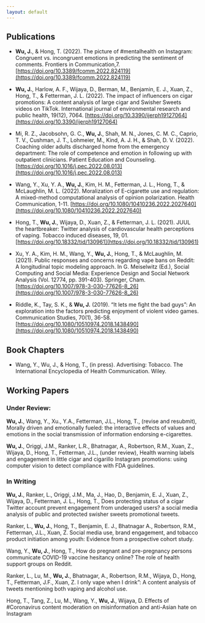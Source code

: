 ```yaml
---
layout: default
---
```


## Publications

- **Wu, J.**, & Hong, T. (2022). The picture of #mentalhealth on Instagram: Congruent vs. incongruent emotions in predicting the sentiment of comments. Frontiers in Communication,7. [https://doi.org/10.3389/fcomm.2022.824119](https://doi.org/10.3389/fcomm.2022.824119)

- **Wu, J.**, Harlow, A. F., Wijaya, D., Berman, M., Benjamin, E. J., Xuan, Z., Hong, T., & Fetterman, J. L. (2022). The impact of influencers on cigar promotions: A content analysis of large cigar and Swisher Sweets videos on TikTok. International journal of environmental research and public health, 19(12), 7064. [https://doi.org/10.3390/ijerph19127064](https://doi.org/10.3390/ijerph19127064) 

- Mi, R. Z., Jacobsohn, G. C., **Wu, J.**, Shah, M. N., Jones, C. M. C., Caprio, T. V., Cushman, J. T., Lohmeier, M., Kind, A. J. H., & Shah, D. V. (2022). Coaching older adults discharged home from the emergency department: The role of competence and emotion in following up with outpatient clinicians. Patient Education and Counseling. [https://doi.org/10.1016/j.pec.2022.08.013](https://doi.org/10.1016/j.pec.2022.08.013)

- Wang, Y., Xu, Y. A., **Wu, J.**, Kim, H. M., Fetterman, J. L., Hong, T., & McLaughlin, M. L. (2022). Moralization of E-cigarette use and regulation: A mixed-method computational analysis of opinion polarization. Health Communication, 1-11. [https://doi.org/10.1080/10410236.2022.2027640](https://doi.org/10.1080/10410236.2022.2027640)

- Hong, T., **Wu, J.**, Wijaya, D., Xuan, Z., & Fetterman, J. L. (2021). JUUL the heartbreaker: Twitter analysis of cardiovascular health perceptions of vaping. Tobacco induced diseases, 19, 01. [https://doi.org/10.18332/tid/130961](https://doi.org/10.18332/tid/130961)

- Xu, Y. A., Kim, H. M., Wang, Y., **Wu, J.**, Hong, T., & McLaughlin, M. (2021). Public responses and concerns regarding vape bans on Reddit: A longitudinal topic modeling approach. In G. Meiselwitz (Ed.), Social Computing and Social Media: Experience Design and Social Network Analysis (Vol. 12774, pp. 391-403). Springer, Cham. [https://doi.org/10.1007/978-3-030-77626-8_26](https://doi.org/10.1007/978-3-030-77626-8_26)

- Riddle, K., Tay, S. K., & **Wu, J.** (2019). “It lets me fight the bad guys”: An exploration into the factors predicting enjoyment of violent video games. Communication Studies, 70(1), 36-58.[https://doi.org/10.1080/10510974.2018.1438490](https://doi.org/10.1080/10510974.2018.1438490)

## Book Chapters
- Wang, Y., Wu, J., & Hong, T., (in press). Advertising: Tobacco. The International Encyclopedia of Health Communication. Wiley.

## Working Papers

### Under Review: 

**Wu, J.**, Wang, Y., Xu., Y.A., Fetterman, J.L., Hong, T., (revise and resubmit), Morally driven and emotionally fueled: the interactive effects of values and emotions in the social transmission of information endorsing e-cigarettes.

**Wu, J.**, Origgi, J.M., Ranker, L.R., Bhatnagar, A., Robertson, R.M., Xuan, Z., Wijaya, D., Hong, T., Fetterman, J.L., (under review), Health warning labels and engagement in little cigar and cigarillo Instagram promotions: using computer vision to detect compliance with FDA guidelines.


### In Writing
**Wu, J.**, Ranker, L., Origgi, J.M., Ma, J., Hao, D., Benjamin, E. J., Xuan, Z., Wijaya, D., Fetterman, J. L., Hong, T., Does protecting status of a cigar Twitter account prevent engagement from underaged users? a social media analysis of public and protected swisher sweets promotional tweets.

Ranker, L., **Wu, J.**, Hong, T., Benjamin, E. J., Bhatnagar A., Robertson, R.M., Fetterman, J.L., Xuan, Z. Social media use, brand engagement, and tobacco product initiation among youth: Evidence from a prospective cohort study.

Wang, Y., **Wu, J.**, Hong, T., How do pregnant and pre-pregnancy persons communicate COVID-19 vaccine hesitancy online? The role of health support groups on Reddit.

Ranker, L., Lu, M., **Wu, J.**, Bhatnagar, A., Robertson, R.M., Wijaya, D., Hong, T., Fetterman, J.F., Xuan, Z. I only vape when I drink”: A content analysis of tweets mentioning both vaping and alcohol use.

Hong, T., Tang, Z., Lu, M., Wang, Y., **Wu, J.**, Wijaya, D. Effects of #Coronavirus content moderation on misinformation and anti-Asian hate on Instagram

&nbsp;
&nbsp;
&nbsp;
&nbsp;
&nbsp;
&nbsp;
&nbsp;
&nbsp;
